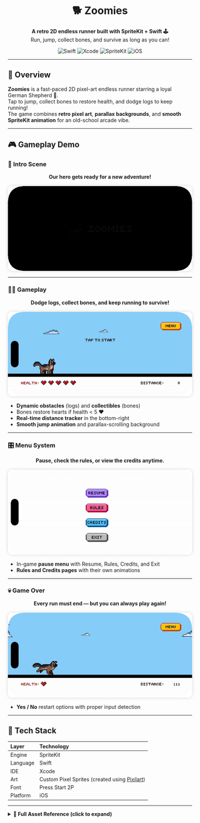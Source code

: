 <h1 align="center">🐕 Zoomies</h1>

<p align="center">
  <b>A retro 2D endless runner built with SpriteKit + Swift 🕹️</b><br>
  Run, jump, collect bones, and survive as long as you can!
</p>

<p align="center">
  <img src="https://img.shields.io/badge/Swift-5.9-orange?logo=swift&logoColor=white" alt="Swift"/>
  <img src="https://img.shields.io/badge/Xcode-16-blue?logo=xcode&logoColor=white" alt="Xcode"/>
  <img src="https://img.shields.io/badge/Engine-SpriteKit-green?logo=apple&logoColor=white" alt="SpriteKit"/>
  <img src="https://img.shields.io/badge/Platform-iOS-lightgrey?logo=apple&logoColor=white" alt="iOS"/>
</p>

---

## 🧠 Overview

**Zoomies** is a fast-paced 2D pixel-art endless runner starring a loyal German Shepherd 🐶.  
Tap to jump, collect bones to restore health, and dodge logs to keep running!  
The game combines **retro pixel art**, **parallax backgrounds**, and **smooth SpriteKit animation** for an old-school arcade vibe.

---

## 🎮 Gameplay Demo

### 🌅 Intro Scene  
<p align="center">
  <b>Our hero gets ready for a new adventure!</b><br><br>
  <img src="./Zoomies/zoomies-intro.gif" width="520" style="border-radius:12px; box-shadow:0 0 10px rgba(0,0,0,0.15);" alt="Zoomies Intro"/>
</p>


---

### 🏃‍♂️ Gameplay  
<p align="center">
  <b>Dodge logs, collect bones, and keep running to survive!</b><br><br>
  <img src="./Zoomies/zoomies-gameplay.gif" width="520" style="border-radius:12px; box-shadow:0 0 10px rgba(0,0,0,0.15);" alt="Zoomies Gameplay"/>
</p>


- **Dynamic obstacles** (logs) and **collectibles** (bones)  
- Bones restore hearts if health < 5 ❤️  
- **Real-time distance tracker** in the bottom-right  
- **Smooth jump animation** and parallax-scrolling background

---

### 🎛️ Menu System  
<p align="center">
  <b>Pause, check the rules, or view the credits anytime.</b><br><br>
  <img src="./Zoomies/zoomies-menu.gif" width="520" style="border-radius:12px; box-shadow:0 0 10px rgba(0,0,0,0.15);" alt="Zoomies Menu"/>
</p>


- In-game **pause menu** with Resume, Rules, Credits, and Exit  
- **Rules and Credits pages** with their own animations  

---

### 💀 Game Over  
<p align="center">
  <b>Every run must end — but you can always play again!</b><br><br>
  <img src="./Zoomies/zoomies-gameover.gif" width="520" style="border-radius:12px; box-shadow:0 0 10px rgba(0,0,0,0.15);" alt="Zoomies Game Over"/>
</p>

- **Yes / No** restart options with proper input detection  

---

## 🧰 Tech Stack

| Layer | Technology |
|:------|:------------|
| Engine | SpriteKit |
| Language | Swift |
| IDE | Xcode |
| Art | Custom Pixel Sprites (created using [Pixilart](https://www.pixilart.com)) |
| Font | Press Start 2P |
| Platform | iOS |

---

<details>
<summary><b>🎨 Full Asset Reference (click to expand)</b></summary>
<br>

# 🧾 Zoomies – Sprite & Asset Reference Sheet

All artwork was created by **Ritika Joshi** using [Pixilart](https://www.pixilart.com)  
and is **not licensed for commercial reuse or redistribution**.  
All assets are stored in **`Assets.xcassets`**, organized by folders.

---

## 🐕 Character Sprites

| Sprite Name | File | Description | Frame Count | Used In |
|:-------------|:------|:-------------|:-------------|:--------|
| 🐶 Idle Dog | `dog-idle-sprite.png` | Dog sits wagging tail; default state. | 16 | Title screen, pre-run idle animation |
| 🏃‍♂️ Running Dog | `dog-running-sprite.png` | Main running animation loop. | 8 | During gameplay |
| 🦘 Jumping Dog | `dog-jump-sprite.png` | Dog leaps upward; smooth jump arc. | 7 | Jump mechanic |
| 💢 Hurt Dog | `dog-hurt-sprite.png` | Dog flinches after log collision. | 4 | On damage |
| ☠️ Die Dog | `dog-die-sprite.png` | Dog collapses and stops running. | 8 | When health reaches 0 |
| 🦴 Bone Collected Dog | `dog-bone-collected-sprite.png` | Quick celebration frame (unused alternate). | 6 | (Optional bonus animation) |
| 🗣️ Barking Dog | `dog-bark-sprite.png` | Barking animation for title or credits screen. | 13 | Title screen |
| 🐾 Sitting Dog | `dog-sit-sprite.png` | Idle sitting dog used on the credits screen. | 9 | Credits scene |

---

## 🪵 Obstacles & Collectibles

| Sprite Name | File | Description | Used In |
|:-------------|:------|:-------------|:--------|
| Log | `wooden-log.png` | Wooden obstacle the dog must jump over. | Main gameplay |
| Bone | `dog-bone.png` | Collectible power-up that restores one heart. | Main gameplay |
| Bone (Yellow Blink) | `dog-bone-yellow.png` | Short blink effect when bone is collected. | Main gameplay |
| Bone Collected Sprite | `dog-bone-collected-sprite.png` | Older version of collection animation. | (Archived/Optional) |

---

## ❤️ Health & UI

| Sprite Name | File | Description | Used In |
|:-------------|:------|:-------------|:--------|
| Heart | `heart.png` | Standard heart representing one unit of health. | Health bar |
| Health Label | `health_label.png` | “HEALTH” text label for UI bar. | Bottom left of screen |
| Skull | `health-skull.png` | Appears when player dies (replaces first heart). | On death |
| Distance Label | `distance_label.png` | “DISTANCE” label in the HUD. | Bottom right of screen |

---

## 🖥️ UI Buttons & Menus

| Button | Normal | Clicked | Description | Used In |
|:--------|:--------|:---------|:-------------|:--------|
| Menu | `menu-button.png` | `menu-button-clicked.png` | Pauses gameplay and opens menu. | Always visible during gameplay |
| Resume | `resume-button.png` | `resume-button-clicked.png` | Returns to game from pause menu. | Menu overlay |
| Rules | `rules-button.png` | `rules-button-clicked.png` | Opens the rules page. | Menu overlay |
| Credits | `credits-button.png` | `credits-button-clicked.png` | Opens credits scene. | Menu overlay |
| Exit | `exit-button.png` | `exit-button-clicked.png` | Quits to title screen. | Menu overlay |
| Back | `back-button.png` | `back-button-clicked.png` | Returns to menu from Rules/Credits. | Rules/Credits pages |

---

## 🪩 Titles & Overlays

| Sprite Name | File | Description | Used In |
|:-------------|:------|:-------------|:--------|
| Zoomies Title | `zoomies-title.png` | Main title animation. | Title screen |
| Tap to Start | `tap-to-start-title.png` | Prompt shown before running starts. | Idle screen |
| Game Over | `game-over-title.png` | Appears when player dies. | Game over screen |
| Play Again | `play-again-title.png` | Shown under Game Over with Yes/No. | Game over screen |
| Rules Page | `menu-rules.png` | Page graphic for rules. | Rules scene |
| Credits Page | `menu-credits.png` | Page graphic for credits. | Credits scene |

---

## ☁️ Environment & Background

| Sprite Name | File | Description | Used In |
|:-------------|:------|:-------------|:--------|
| Cloud 1 | `cloud1.png` | Small cloud – random parallax spawn. | Background |
| Cloud 2 | `cloud2.png` | Medium cloud. | Background |
| Cloud 3 | `cloud3.png` | Large cloud. | Background |
| Road | (solid color node) | Black ground segment. | Gameplay area |
| Sky | (SKColor node) | Light blue background color. | Background |

---

## 🪄 Miscellaneous Assets

| Sprite Name | File | Description | Used In |
|:-------------|:------|:-------------|:--------|
| Skull Icon | `skull.png` | Decorative skull above “Game Over” text. | Game over screen |
| PressStart2P Font | `PressStart2P-Regular.otf` | Retro 8-bit pixel font. | Labels & numbers |

---

## 🗂️ Folder Organization

```

Assets.xcassets/
│
├── Sprites/
│   ├── dog-idle-sprite.png
│   ├── dog-running-sprite.png
│   ├── dog-jump-sprite.png
│   ├── dog-hurt-sprite.png
│   ├── dog-die-sprite.png
│   ├── dog-sit-sprite.png
│   ├── dog-bark-sprite.png
│   └── dog-bone-collected-sprite.png
│
├── UI/
│   ├── menu-button.png
│   ├── resume-button.png
│   ├── exit-button.png
│   ├── rules-button.png
│   ├── credits-button.png
│   ├── back-button.png
│   ├── distance_label.png
│   ├── health_label.png
│   └── heart.png
│
├── Titles/
│   ├── zoomies-title.png
│   ├── game-over-title.png
│   ├── play-again-title.png
│   └── tap-to-start-title.png
│
└── Environment/
├── cloud1.png
├── cloud2.png
├── cloud3.png
└── wooden-log.png

```
```
## 📜 Notes
- All textures use `.nearest` filtering for pixel-perfect rendering.  
- Animation frame rates range from 0.04–0.12 seconds per frame.  
- Each animation uses `SKAction.animate(with:)` inside `GameScene.swift`.  
- **No external art libraries or licensed assets** — all sprites are original and handcrafted.  

</details>
```

---

## 👩‍💻 Credits

**Zoomies** by [Ritika Joshi](https://github.com/RJoshi141)  
Game Design, Art & Code by Ritika  
Built with SpriteKit + Swift ✨  
© 2025 Zoomies Studio  

> 🎨 *All pixel art assets are creations by Ritika Joshi and are **not for commercial reuse or redistribution.***  

---

## ⚙️ Setup (for Developers)

Follow these steps to open, build, and run **Zoomies** locally:

### 1️⃣ Clone the repository
```bash
git clone https://github.com/RJoshi141/Zoomies.git
cd Zoomies
````

### 2️⃣ Open in Xcode

* Open **Zoomies.xcodeproj** in Xcode
* Ensure you’re running **Xcode 15 or newer** (Swift 5.9+)
* Set the active scheme to **Zoomies** and your simulator to any iPhone device

### 3️⃣ Run the Game

* Press **⌘ + R** (or Product → Run)
* The game launches in the iOS Simulator
* Tap anywhere to start running 🏃‍♀️

### 4️⃣ Optional: Customize Assets

* Modify textures or UI art in the **Assets.xcassets** folder
* Keep pixel scaling consistent and use `.nearest` filtering for crisp visuals
* To add new sprites, import your **.png** files and reference them in the `GameScene.swift`

---

## ⚖️ License

This project is licensed under the **MIT License** — see the [LICENSE](./LICENSE) file for details.
© 2025 Ritika Joshi

> 🧩 Code is open-source and free for educational use.
> 🎨 Pixel art and design assets are protected and **not for commercial distribution.**
